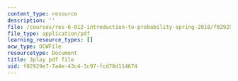 ```yaml
---
content_type: resource
description: ''
file: /courses/res-6-012-introduction-to-probability-spring-2018/f02929e77a4e43c43c97fcd78d114674_hsQnmrHbbms.pdf
file_type: application/pdf
learning_resource_types: []
ocw_type: OCWFile
resourcetype: Document
title: 3play pdf file
uid: f02929e7-7a4e-43c4-3c97-fcd78d114674
---
```

